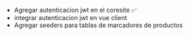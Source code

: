 - Agregar autenticacion jwt en el coresite ✅
- integrar autenticacion jwt en vue client
- Agregar seeders para tablas de marcadores de productos